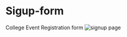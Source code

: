 # Sigup-form
College Event Registration form
![signup page](https://user-images.githubusercontent.com/88333010/128049971-1bc303ec-50e8-44a8-88f7-33bbf2800b7b.JPG)
